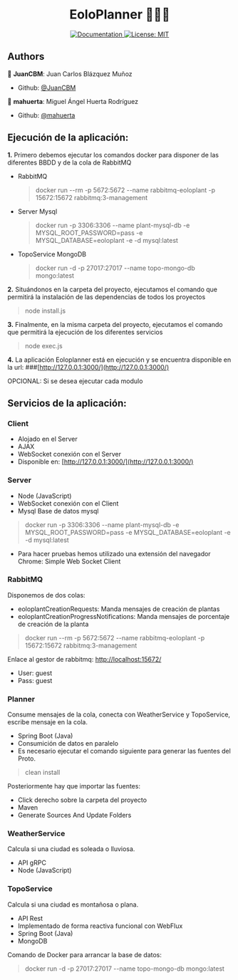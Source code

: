 <h1 align="center">EoloPlanner 👨🏻‍💻 </h1>

<p align="center">
  <a href="/docs" target="_blank">
    <img alt="Documentation" src="https://img.shields.io/badge/documentation-yes-brightgreen.svg" />
  </a>
  <a href="#" target="_blank">
    <img alt="License: MIT" src="https://img.shields.io/badge/License-MIT-yellow.svg" />
  </a>
</p>

## Authors
👤 **JuanCBM**: Juan Carlos Blázquez Muñoz
* Github: [@JuanCBM](https://github.com/JuanCBM)

👤 **mahuerta**: Miguel Ángel Huerta Rodríguez
* Github: [@mahuerta](https://github.com/mahuerta)

## Ejecución de la aplicación:
**1.** Primero debemos ejecutar los comandos docker para disponer de las diferentes BBDD y de la cola de RabbitMQ
    
- RabbitMQ
    > docker run --rm -p 5672:5672 --name rabbitmq-eoloplant -p 15672:15672 rabbitmq:3-management
- Server Mysql
    > docker run -p 3306:3306 --name plant-mysql-db -e MYSQL_ROOT_PASSWORD=pass -e MYSQL_DATABASE=eoloplant -e -d mysql:latest
- TopoService MongoDB
    > docker run -d -p 27017:27017 --name topo-mongo-db mongo:latest

**2.** Situándonos en la carpeta del proyecto, ejecutamos el comando que permitirá la instalación de las dependencias de todos los proyectos
> node install.js

**3.** Finalmente, en la misma carpeta del proyecto, ejecutamos el comando que permitirá la ejecución de los diferentes servicios
> node exec.js

**4.** La aplicación Eoloplanner está en ejecución y se encuentra disponible en la url:
###[http://127.0.0.1:3000/](http://127.0.0.1:3000/)

OPCIONAL: Si se desea ejecutar cada modulo 

## Servicios de la aplicación:

### Client
- Alojado en el Server
- AJAX
- WebSocket conexión con el Server
- Disponible en: [http://127.0.0.1:3000/](http://127.0.0.1:3000/)

### Server
- Node (JavaScript)
- WebSocket conexión con el Client
- Mysql
Base de datos mysql
> docker run -p 3306:3306 --name plant-mysql-db -e MYSQL_ROOT_PASSWORD=pass -e MYSQL_DATABASE=eoloplant -e -d mysql:latest  
- Para hacer pruebas hemos utilizado una extensión del navegador Chrome: Simple Web Socket Client

### RabbitMQ 
Disponemos de dos colas:
* eoloplantCreationRequests: Manda mensajes de creación de plantas
* eoloplantCreationProgressNotifications: Manda mensajes de porcentaje de creación de la planta

> docker run --rm -p 5672:5672 --name rabbitmq-eoloplant -p 15672:15672 rabbitmq:3-management 

Enlace al gestor de rabbitmq: [http://localhost:15672/](http://localhost:15672/)
* User: guest 
* Pass: guest

### Planner
Consume mensajes de la cola, conecta con WeatherService y TopoService, escribe mensaje en la cola.
- Spring Boot (Java)
- Consumición de datos en paralelo
- Es necesario ejecutar el comando siguiente para generar las fuentes del Proto.
> clean install 

Posteriormente hay que importar las fuentes:
  - Click derecho sobre la carpeta del proyecto
  - Maven
  - Generate Sources And Update Folders

### WeatherService
Calcula si una ciudad es soleada o lluviosa.
- API gRPC
- Node (JavaScript)

### TopoService
Calcula si una ciudad es montañosa o plana.
- API Rest
- Implementado de forma reactiva funcional con WebFlux
- Spring Boot (Java)
- MongoDB

Comando de Docker para arrancar la base de datos:
> docker run -d -p 27017:27017 --name topo-mongo-db mongo:latest 